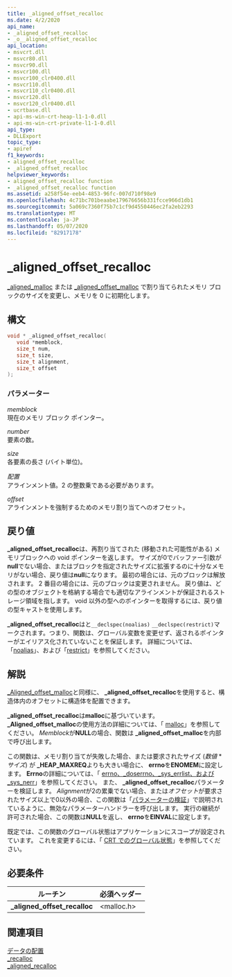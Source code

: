 ```yaml
---
title: _aligned_offset_recalloc
ms.date: 4/2/2020
api_name:
- _aligned_offset_recalloc
- _o__aligned_offset_recalloc
api_location:
- msvcrt.dll
- msvcr80.dll
- msvcr90.dll
- msvcr100.dll
- msvcr100_clr0400.dll
- msvcr110.dll
- msvcr110_clr0400.dll
- msvcr120.dll
- msvcr120_clr0400.dll
- ucrtbase.dll
- api-ms-win-crt-heap-l1-1-0.dll
- api-ms-win-crt-private-l1-1-0.dll
api_type:
- DLLExport
topic_type:
- apiref
f1_keywords:
- aligned_offset_recalloc
- _aligned_offset_recalloc
helpviewer_keywords:
- aligned_offset_recalloc function
- _aligned_offset_recalloc function
ms.assetid: a258f54e-eeb4-4853-96fc-007d710f98e9
ms.openlocfilehash: 4c71bc701beaabe179676656b331fcce966d1db1
ms.sourcegitcommit: 5a069c7360f75b7c1cf9d4550446ec2fa2eb2293
ms.translationtype: MT
ms.contentlocale: ja-JP
ms.lasthandoff: 05/07/2020
ms.locfileid: "82917178"
---
```

# <a name="_aligned_offset_recalloc"></a>_aligned_offset_recalloc

[_aligned_malloc](aligned-malloc.md) または [_aligned_offset_malloc](aligned-offset-malloc.md) で割り当てられたメモリ ブロックのサイズを変更し、メモリを 0 に初期化します。

## <a name="syntax"></a>構文

```C
void * _aligned_offset_recalloc(
   void *memblock,
   size_t num,
   size_t size,
   size_t alignment,
   size_t offset
);
```

### <a name="parameters"></a>パラメーター

*memblock*<br/>
現在のメモリ ブロック ポインター。

*number*<br/>
要素の数。

*size*<br/>
各要素の長さ (バイト単位)。

*配置*<br/>
アラインメント値。2 の整数乗である必要があります。

*offset*<br/>
アラインメントを強制するためのメモリ割り当てへのオフセット。

## <a name="return-value"></a>戻り値

**_aligned_offset_recalloc**は、再割り当てされた (移動された可能性がある) メモリブロックへの void ポインターを返します。 サイズが0でバッファー引数が**null**でない場合、またはブロックを指定されたサイズに拡張するのに十分なメモリがない場合、戻り値は**null**になります。 最初の場合には、元のブロックは解放されます。 2 番目の場合には、元のブロックは変更されません。 戻り値は、どの型のオブジェクトを格納する場合でも適切なアラインメントが保証されるストレージ領域を指します。 void 以外の型へのポインターを取得するには、戻り値の型キャストを使用します。

**_aligned_offset_recalloc**はと`__declspec(noalias)` `__declspec(restrict)`マークされます。つまり、関数は、グローバル変数を変更せず、返されるポインターがエイリアス化されていないことを保証します。 詳細については、「[noalias](../../cpp/noalias.md)」、および「[restrict](../../cpp/restrict.md)」を参照してください。

## <a name="remarks"></a>解説

[_Aligned_offset_malloc](aligned-offset-malloc.md)と同様に、 **_aligned_offset_recalloc**を使用すると、構造体内のオフセットに構造体を配置できます。

**_aligned_offset_recalloc**は**malloc**に基づいています。 **_Aligned_offset_malloc**の使用方法の詳細については、「 [malloc](malloc.md)」を参照してください。 *Memblock*が**NULL**の場合、関数は **_aligned_offset_malloc**を内部で呼び出します。

この関数は、メモリ割り当てが失敗した場合、または要求されたサイズ (*数値* * *サイズ*) が **_HEAP_MAXREQ**よりも大きい場合に、 **errno**を**ENOMEM**に設定します。 **Errno**の詳細については、「 [errno、_doserrno、_sys_errlist、および _sys_nerr](../../c-runtime-library/errno-doserrno-sys-errlist-and-sys-nerr.md)」を参照してください。 また、 **_aligned_offset_recalloc**パラメーターを検証します。 *Alignment*が2の累乗でない場合、または*オフセット*が要求されたサイズ以上で0以外の場合、この関数は「[パラメーターの検証](../../c-runtime-library/parameter-validation.md)」で説明されているように、無効なパラメーターハンドラーを呼び出します。 実行の継続が許可された場合、この関数は**NULL**を返し、 **errno**を**EINVAL**に設定します。

既定では、この関数のグローバル状態はアプリケーションにスコープが設定されています。 これを変更するには、「 [CRT でのグローバル状態](../global-state.md)」を参照してください。

## <a name="requirements"></a>必要条件

|ルーチン|必須ヘッダー|
|-------------|---------------------|
|**_aligned_offset_recalloc**|\<malloc.h>|

## <a name="see-also"></a>関連項目

[データの配置](../../c-runtime-library/data-alignment.md)<br/>
[_recalloc](recalloc.md)<br/>
[_aligned_recalloc](aligned-recalloc.md)<br/>
